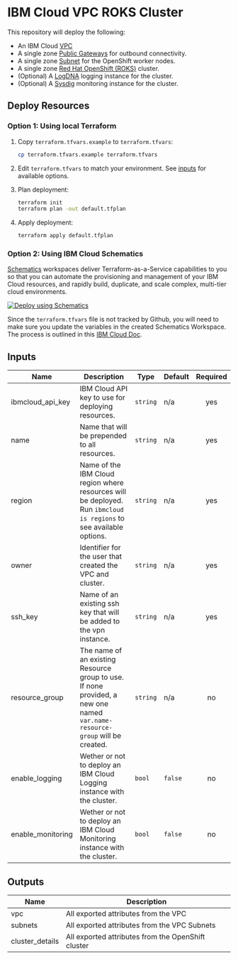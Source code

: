 # IBM Cloud VPC ROKS Cluster
This repository will deploy the following:

 - An IBM Cloud [VPC](https://www.ibm.com/cloud/learn/vpc) 
 - A single zone [Public Gateways](https://cloud.ibm.com/docs/vpc?topic=vpc-about-networking-for-vpc#public-gateway-for-external-connectivity) for outbound connectivity.
 - A single zone [Subnet](https://cloud.ibm.com/docs/vpc?topic=vpc-about-networking-for-vpc#subnets-in-the-vpc) for the OpenShift worker nodes.
 - A single zone [Red Hat OpenShift (ROKS)](https://www.ibm.com/cloud/openshift) cluster. 
 - (Optional) A [LogDNA](https://cloud.ibm.com/docs/openshift?topic=openshift-health#openshift_logging) logging instance for the cluster.
 - (Optional) A [Sysdig](https://cloud.ibm.com/docs/openshift?topic=openshift-health-monitor) monitoring instance for the cluster. 

## Deploy Resources

### Option 1: Using local Terraform
1. Copy `terraform.tfvars.example` to `terraform.tfvars`:

   ```sh
   cp terraform.tfvars.example terraform.tfvars
   ```

1. Edit `terraform.tfvars` to match your environment. See [inputs](#inputs) for available options.
1. Plan deployment:

   ```sh
   terraform init
   terraform plan -out default.tfplan
   ```

1. Apply deployment:

   ```sh
   terraform apply default.tfplan
   ```
   
### Option 2: Using IBM Cloud Schematics
[Schematics](https://cloud.ibm.com/docs/schematics?topic=schematics-about-schematics) workspaces deliver Terraform-as-a-Service capabilities to you so that you can automate the provisioning and management of your IBM Cloud resources, and rapidly build, duplicate, and scale complex, multi-tier cloud environments. 

[![Deploy using Schematics](https://cloud.ibm.com/devops/setup/deploy/button_x2.png)](https://cloud.ibm.com/schematics/workspaces/create?repository=https://github.com/cloud-design-dev/IBM-Cloud-VPC-ROKS-Cluster.git&terraform_version=terraform_v0.14)

Since the `terraform.tfvars` file is not tracked by Github, you will need to make sure you update the variables in the created Schematics Workspace. The process is outlined in this [IBM Cloud Doc](https://cloud.ibm.com/docs/schematics?topic=schematics-workspace-setup#import-template).

## Inputs

| Name | Description | Type | Default | Required |
|------|-------------|------|---------|:--------:|
| ibmcloud\_api\_key | IBM Cloud API key to use for deploying resources. | `string` | n/a | yes |
| name | Name that will be prepended to all resources. | `string` | n/a | yes |
| region | Name of the IBM Cloud region where resources will be deployed. Run `ibmcloud is regions` to see available options. | `string` | n/a | yes |
| owner | Identifier for the user that created the VPC and cluster. | `string` | n/a | yes |
| ssh\_key | Name of an existing ssh key that will be added to the vpn instance. | `string` | n/a | yes |
| resource_group | The name of an existing Resource group to use. If none provided, a new one named `var.name-resource-group` will be created. | `string` | n/a | no | 
| enable\_logging | Wether or not to deploy an IBM Cloud Logging instance with the cluster. | `bool` | `false` | no |
| enable\_monitoring | Wether or not to deploy an IBM Cloud Monitoring instance with the cluster. | `bool` | `false` | no |

## Outputs

| Name | Description |
|------|-------------|
| vpc | All exported attributes from the VPC | 
| subnets | All exported attributes from the VPC Subnets |
| cluster_details |  All exported attributes from the OpenShift cluster |
